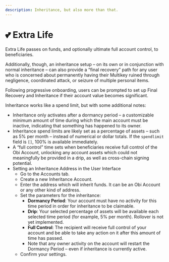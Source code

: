 ```yaml
---
description: Inheritance, but also more than that.
---
```


# 💕 Extra Life

Extra Life passes on funds, and optionally ultimate full account control, to beneficiaries.

Additionally, though, an inheritance setup – on its own or in conjunction with normal inheritance – can also provide a “final recovery” path for any user who is concerned about permanently having their Multikey ruined through negligence, coordinated attack, or seizure of multiple personal items.

Following progressive onboarding, users can be prompted to set up Final Recovery and Inheritance if their account value becomes significant.

Inheritance works like a spend limit, but with some additional notes:

* Inheritance only activates after a dormancy period – a customizable minimum amount of time during which the main account must be inactive, indicating that something has happened to its owner.
* Inheritance spend limits are likely set as a percentage of assets – such as 5% per month – instead of numerical or dollar totals. If the `spendlimit` field is `[]`, 100% is available immediately.
* A “full control” time sets when beneficiaries receive full control of the Obi Account, unlocking any account assets which could not meaningfully be provided in a drip, as well as cross-chain signing potential.
* Setting an Inheritance Address in the User Interface
  * Go to the Accounts tab.
  * Create a new Inheritance Account.
  * Enter the address which will inherit funds. It can be an Obi Account or any other kind of address.
  * Set the parameters for the inheritance:
    * **Dormancy Period**: Your account must have no activity for this time period in order for inheritance to be claimable.
    * **Drip**: Your selected percentage of assets will be available each selected time period (for example, 5% per month). Rollover is not yet implemented.
    * **Full Control**: The recipient will receive full control of your account and be able to take any action on it after this amount of time has passed.
    * Note that any owner activity on the account will restart the Dormancy Period – even if inheritance is currently active.
  * Confirm your settings.
